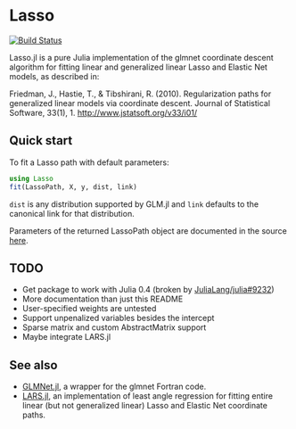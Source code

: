 # Lasso

[![Build Status](https://travis-ci.org/simonster/Lasso.jl.png)](https://travis-ci.org/simonster/Lasso.jl)

Lasso.jl is a pure Julia implementation of the glmnet coordinate
descent algorithm for fitting linear and generalized linear Lasso and
Elastic Net models, as described in:

Friedman, J., Hastie, T., & Tibshirani, R. (2010). Regularization paths
for generalized linear models via coordinate descent. Journal of
Statistical Software, 33(1), 1. http://www.jstatsoft.org/v33/i01/

## Quick start

To fit a Lasso path with default parameters:

```julia
using Lasso
fit(LassoPath, X, y, dist, link)
```

`dist` is any distribution supported by GLM.jl and `link` defaults to
the canonical link for that distribution.

Parameters of the returned LassoPath object are documented in the
source [here](https://github.com/simonster/Lasso.jl/blob/3388dc338bfaa5a90280c90158b7e6a6e8b2b607/src/Lasso.jl#L314-L327).

## TODO

 - Get package to work with Julia 0.4 (broken by [JuliaLang/julia#9232](https://github.com/JuliaLang/julia/issues/9232))
 - More documentation than just this README
 - User-specified weights are untested
 - Support unpenalized variables besides the intercept
 - Sparse matrix and custom AbstractMatrix support
 - Maybe integrate LARS.jl

## See also

 - [GLMNet.jl](https://github.com/simonster/GLMNet.jl), a wrapper for the
   glmnet Fortran code.
 - [LARS.jl](https://github.com/simonster/LARS.jl), an implementation
   of least angle regression for fitting entire linear (but not
   generalized linear) Lasso and Elastic Net coordinate paths.
